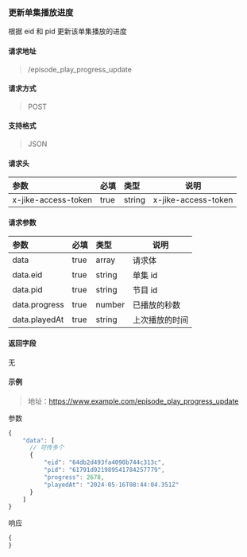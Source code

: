 ### 更新单集播放进度

根据 eid 和 pid 更新该单集播放的进度

#### 请求地址

> /episode_play_progress_update

#### 请求方式

> POST

#### 支持格式

> JSON

#### 请求头

| 参数                | 必填 | 类型   | 说明                |
| :------------------ | :--- | :----- | ------------------- |
| x-jike-access-token | true | string | x-jike-access-token |

#### 请求参数

| 参数          | 必填 | 类型   | 说明           |
| :------------ | :--- | :----- | -------------- |
| data          | true | array  | 请求体         |
| data.eid      | true | string | 单集 id        |
| data.pid      | true | string | 节目 id        |
| data.progress | true | number | 已播放的秒数   |
| data.playedAt | true | string | 上次播放的时间 |

#### 返回字段

无

#### 示例

> 地址：https://www.example.com/episode_play_progress_update

参数

```javascript
{
    "data": [
      // 可传多个
      {
          "eid": "64db2d493fa4090b744c313c",
          "pid": "61791d921989541784257779",
          "progress": 2678,
          "playedAt": "2024-05-16T08:44:04.351Z"
      }
    ]
}
```

响应

```javascript
{
}
```
